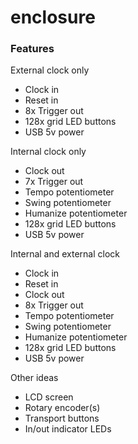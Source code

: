 # enclosure

### Features

External clock only

  * Clock in
  * Reset in
  * 8x Trigger out
  * 128x grid LED buttons
  * USB 5v power

Internal clock only

  * Clock out
  * 7x Trigger out
  * Tempo potentiometer
  * Swing potentiometer
  * Humanize potentiometer
  * 128x grid LED buttons
  * USB 5v power

Internal and external clock

  * Clock in
  * Reset in
  * Clock out
  * 8x Trigger out
  * Tempo potentiometer
  * Swing potentiometer
  * Humanize potentiometer
  * 128x grid LED buttons
  * USB 5v power

Other ideas

  * LCD screen
  * Rotary encoder(s)
  * Transport buttons
  * In/out indicator LEDs
